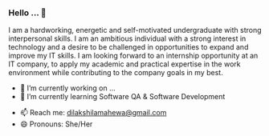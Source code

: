 ### Hello ... 👋

I am a hardworking, energetic and self-motivated undergraduate with strong interpersonal skills. I am an ambitious individual with a strong interest in technology and a desire to be challenged in opportunities to expand and improve my IT skills. I am looking forward to an internship opportunity at an IT company, to apply my academic and practical expertise in the work environment while contributing to the company goals in my best.

- 🔭 I’m currently working on ...
- 🌱 I’m currently learning Software QA & Software Development
<!-- - 👯 I’m looking to collaborate on ... -->
<!-- - 🤔 I’m looking for help with ... -->
<!-- - 💬 Ask me about  -->
- 📫 Reach me: dilakshilamahewa@gmail.com
- 😄 Pronouns: She/Her
<!-- - ⚡ Fun fact: ... -->

